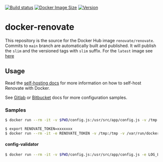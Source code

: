 [![Build status](https://github.com/renovatebot/docker-renovate/actions/workflows/build.yml/badge.svg)](https://github.com/renovatebot/docker-renovate/actions?query=workflow%3Abuild)
[![Docker Image Size](https://img.shields.io/docker/image-size/renovate/renovate/slim)](https://hub.docker.com/r/renovate/renovate)
[![Version](https://img.shields.io/docker/v/renovate/renovate/slim)](https://hub.docker.com/r/renovate/renovate)

# docker-renovate


This repository is the source for the Docker Hub image `renovate/renovate`. Commits to `main` branch are automatically built and published.
It will publish the `slim` and the versioned tags with `slim` suffix.
For the `latest` image see [here](https://github.com/renovatebot/docker-renovate-full)

## Usage

Read the [self-hosting docs](https://docs.renovatebot.com/getting-started/running/#self-hosting-renovate) for more information on how to self-host Renovate with Docker.


See [Gitlab](./docs/gitlab.md) or [Bitbucket](./docs/bitbucket.md) docs for more configuration samples.


### Samples
```sh
$ docker run --rm -it -v $PWD/config.js:/usr/src/app/config.js -v /tmp:/tmp -v /var/run/docker.sock:/var/run/docker.sock -e LOG_LEVEL=debug renovate/renovate:slim --include-forks=true renovate-tests/gomod1
```

```sh
$ export RENOVATE_TOKEN=xxxxxxx
$ docker run --rm -it -e RENOVATE_TOKEN -v /tmp:/tmp -v /var/run/docker.sock:/var/run/docker.sock renovate/renovate:slim renovate-tests/gomod1
```

#### config-validator
```sh
$ docker run --rm -it -v $PWD/config.js:/usr/src/app/config.js -e LOG_LEVEL=debug renovate/renovate:slim renovate-config-validator
```
